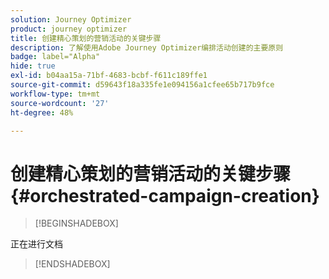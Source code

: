 ```yaml
---
solution: Journey Optimizer
product: journey optimizer
title: 创建精心策划的营销活动的关键步骤
description: 了解使用Adobe Journey Optimizer编排活动创建的主要原则
badge: label="Alpha"
hide: true
exl-id: b04aa15a-71bf-4683-bcbf-f611c189ffe1
source-git-commit: d59643f18a335fe1e094156a1cfee65b717b9fce
workflow-type: tm+mt
source-wordcount: '27'
ht-degree: 48%

---
```



# 创建精心策划的营销活动的关键步骤 {#orchestrated-campaign-creation}

>[!BEGINSHADEBOX]

正在进行文档

>[!ENDSHADEBOX]
